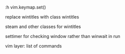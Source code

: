 ﻿:h vim.keymap.set()

replace wintitles with class wintitles

steam and other classes for wintitles

settimer for checking window rather than winwait in run

vim layer: list of commands